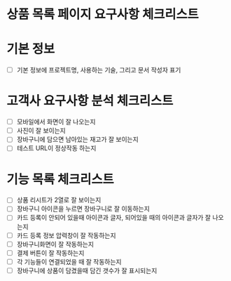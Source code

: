 # 상품 목록 페이지 요구사항 체크리스트

# 기본 정보
- [ ] 기본 정보에 프로젝트명, 사용하는 기술, 그리고 문서 작성자 표기

# 고객사 요구사항 분석 체크리스트
- [ ] 모바일에서 화면이 잘 나오는지
- [ ] 사진이 잘 보이는지
- [ ] 장바구니에 담으면 남아있는 재고가 잘 보이는지
- [ ] 테스트 URL이 정상작동 하는지

# 기능 목록 체크리스트
- [ ] 상품 리시트가 2열로 잘 보이는지
- [ ] 장바구니 아이콘을 누르면 장바구니로 잘 이동하는지
- [ ] 카드 등록이 안되어 있을때 아이콘과 글자, 되어있을 때의 아이콘과 글자가 잘 나오는지
- [ ] 카드 등록 정보 압력창이 잘 작동하는지
- [ ] 장바구니화면이 잘 작동하는지
- [ ] 결제 버튼이 잘 작동하는지
- [ ] 각 기능들이 연결되었을 때 잘 작동하는지
- [ ] 장바구니에 상품이 담겼을때 담긴 갯수가 잘 표시되는지

